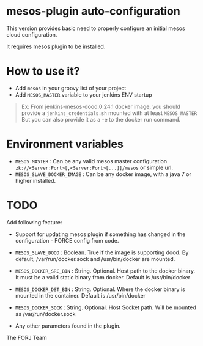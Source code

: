 # mesos-plugin auto-configuration

This version provides basic need to properly configure an initial mesos cloud configuration.

It requires mesos plugin to be installed.

# How to use it?

- Add `mesos` in your groovy list of your project
- Add `MESOS_MASTER` variable to your jenkins ENV startup
> Ex: From jenkins-mesos-dood:0.24.1 docker image, you should provide a `jenkins_credentials.sh` mounted with at least `MESOS_MASTER`
> But you can also provide it as a -e to the docker run command.


# Environment variables

- `MESOS_MASTER`             : Can be any valid mesos master configuration `zk://<Server:Port>[,<Server:Port>[...]]/mesos` or simple url.
- `MESOS_SLAVE_DOCKER_IMAGE` : Can be any docker image, with a java 7 or higher installed.

# TODO

Add following feature:
- Support for updating mesos plugin if something has changed in the configuration - FORCE config from code.
- `MESOS_SLAVE_DOOD`     : Boolean. True if the image is supporting dood. By default, /var/run/docker.sock and /usr/bin/docker are mounted.
- `MESOS_DOCKER_SRC_BIN` : String. Optional. Host path to the docker binary. It must be a valid static binary from docker. Default is /usr/bin/docker
- `MESOS_DOCKER_DST_BIN` : String. Optional. Where the docker binary is mounted in the container. Default is /usr/bin/docker
- `MESOS_DOCKER_SOCK`    : String. Optional. Host Socket path. Will be mounted as /var/run/docker.sock

- Any other parameters found in the plugin.

The FORJ Team
